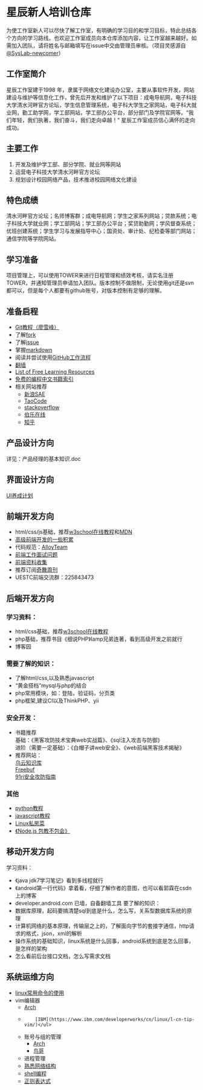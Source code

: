 # 星辰新人培训仓库

为使工作室新人可以尽快了解工作室，有明确的学习目的和学习目标，特此总结各个方向的学习路线。也欢迎工作室成员向本仓库添加内容，让工作室越来越好。如需加入团队，请将姓名与邮箱填写在issue中交由管理员审核。（项目灵感源自[@SysLab-newcomer](https://github.com/Sys-Lab/SysLab-newcomer)）

## 工作室简介

星辰工作室建于1998 年，隶属于网络文化建设办公室，主要从事软件开发，网站建设与维护等信息化工作，曾先后开发和维护了以下项目：成电导航网，电子科技大学清水河畔官方论坛，学生信息管理系统，电子科大学生之家网站，电子科大就业网，勤工助学网，学工部网站，学工部办公平台，部分部门及学院官网等。“我们年轻，我们执著，我们奋斗，我们走向卓越！” 星辰工作室成员信心满怀的走向成功。

## 主要工作

1. 开发及维护学工部、部分学院、就业网等网站
2. 运营电子科技大学清水河畔官方论坛
3. 规划设计校园网络产品，技术推进校园网络文化建设

## 特色成绩

清水河畔官方论坛；名师博客群；成电导航网；学生之家系列网站；贷款系统；电子科技大学就业网；学工部网站；学工部办公平台；奖贷助勤网；学风督查系统；优班创建系统；学生学习与发展指导中心；国资处、审计处、纪检委等部门网站；通信学院等学院网站。

## 学习准备

项目管理上，可以使用TOWER来进行日程管理和绩效考核，请实名注册TOWER，并通知管理员申请加入团队。版本控制不做限制，无论使用git还是svn都可以，但是每个人都要有github账号，对版本控制有足够的理解。

## 准备启程

 - [Git教程（廖雪峰）](http://www.liaoxuefeng.com/wiki/0013739516305929606dd18361248578c67b8067c8c017b000)
 - 了解[fork](https://guides.github.com/activities/forking/)
 - 了解[issue](https://guides.github.com/features/issues/)
 - 掌握[markdown](https://guides.github.com/features/mastering-markdown/)
 - 阅读并尝试使用[GitHub工作流程](https://guides.github.com/introduction/flow/)
 - [翻墙](http://www.appifan.com/jc/201209/35517.html)
 - [List of Free Learning Resources](https://github.com/vhf/free-programming-books)
 - [免费的编程中文书籍索引](https://github.com/justjavac/free-programming-books-zh_CN)
 - 相关网站推荐
    * [新浪SAE](http://sae.sina.com.cn/)
    * [TaoCode](http://code.taobao.org/)
    * [stackoverflow](https://stackoverflow.com/)
    * [伯乐在线](http://blog.jobbole.com/)
    * [知乎](http://www.zhihu.com)

## 产品设计方向

详见：产品经理的基本知识.doc

## 界面设计方向

[UI养成计划](http://1.arris.sinaapp.com/starui.html)


## 前端开发方向

 - html/css/js基础，推荐[w3school在线教程](http://www.w3school.com.cn)和[MDN](https://developer.mozilla.org/zh-CN/)
 - [高级前端开发的一些积累](https://github.com/jsfront)
 - 代码规范：[AlloyTeam](http://alloyteam.github.io/CodeGuide/)
 - [前端工作面试问题](https://github.com/h5bp/Front-end-Developer-Interview-Questions/tree/master/Translations/Chinese)
 - [前端资料收集](https://github.com/jsfront/front-end-collect)
 - 推荐订阅[奇舞周刊](http://old.75team.com/weekly/)
 - UESTC前端交流群：225843473

## 后端开发方向
### 学习资料：
* html/css基础，推荐[w3school在线教程](http://www.w3school.com.cn)
* php基础，推荐书目《细说PHP》lamp兄弟连著，看到高级开发之前就行
* 博客园

### 需要了解的知识：
* 了解html/css,以及熟悉javascript
* “黄金搭档”mysql与php的结合
* php常用模块，如：登陆，验证码，分页类
* php框架,建议CI以及ThinkPHP、yii

### 安全开发：
* 书籍推荐<br>
基础：《黑客攻防技术宝典web实战篇》、《sql注入攻击与防御》<br>
进阶（需要一定基础）：《白帽子讲web安全》、《web前端黑客技术揭秘》
* 推荐网站：<br>
[乌云知识库](http://drops.wooyun.org)<br>
[Freebuf](http://www.freebuf.com)<br>
[91ri安全攻防指南](https://www.91ri.org/)

### 其他
* [python教程](http://www.liaoxuefeng.com/wiki/001374738125095c955c1e6d8bb493182103fac9270762a000/)
* [javascript教程](http://www.liaoxuefeng.com/wiki/001434446689867b27157e896e74d51a89c25cc8b43bdb3000)
* [Linux私房菜](http://vbird.dic.ksu.edu.tw/)
* [《Node.js 包教不包会》](https://github.com/alsotang/node-lessons)

## 移动开发方向
学习资料：
- 《java jdk7学习笔记》看到多线程就行
- 《android第一行代码》拿着看，仔细了解作者的意图，也可以看郭霖在csdn上的博客
- developer.android.com 已墙，自备翻墙工具
要了解的知识：
- 数据库原理，起码要搞清楚sql到底是什么，怎么写，关系型数据库系统的原理
- 计算机网络的基本原理，传输层之上的，了解面向字节的套接字通信，http请求的格式，json，xml的解析
- 操作系统的基础知识，linux系统是什么回事，android系统到底是怎么回事，是怎样的架构
- 怎么看前后台接口文档，怎么写需求文档

## 系统运维方向
- [linux常用命令的使用](http://vbird.dic.ksu.edu.tw/linux_basic/linux_basic.php)
- vim编辑器<ul><li> [Arch](https://wiki.archlinux.org/index.php/Vim_(%E7%AE%80%E4%BD%93%E4%B8%AD%E6%96%87))
-         [IBM](https://www.ibm.com/developerworks/cn/linux/l-cn-tip-vim/)</ul>    
- 账号与组的管理<ul><li>[Arch](https://wiki.archlinux.org/index.php/Users_and_groups_(%E7%AE%80%E4%BD%93%E4%B8%AD%E6%96%87))    
- [鸟哥](http://vbird.dic.ksu.edu.tw/linux_basic/fedora_4/0410accountmanager-fc4.php)</ul>
- 进程管理
- [熟悉网络结构](http://vbird.dic.ksu.edu.tw/linux_server/0110network_basic.php)
- [shell编程](http://man.lupaworld.com/content/develop/advance_bash_scriipt_progaming_guide.pdf)
- [正则表达式](http://pan.baidu.com/wap/link?uk=2769149005&shareid=603381&third=0)
